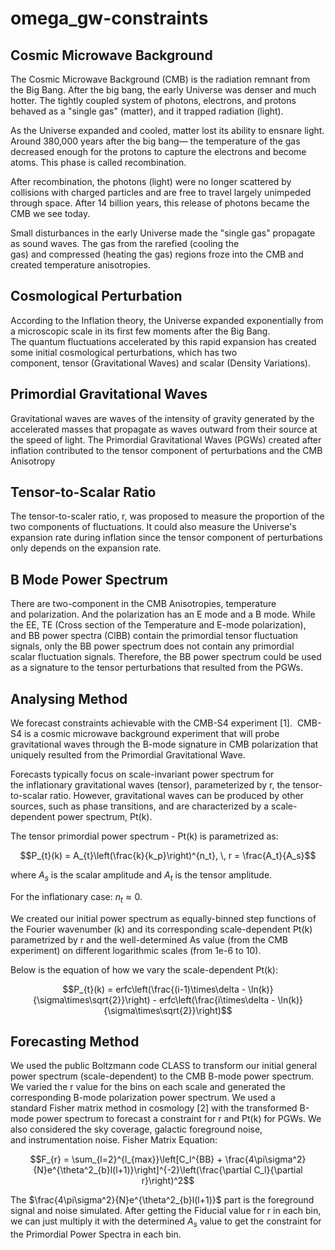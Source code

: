 # omega_gw-constraints

## Cosmic Microwave Background
The Cosmic Microwave Background (CMB) is the radiation remnant from the Big Bang. After the big bang, the early Universe was denser and much hotter. The tightly coupled system of photons, electrons, and protons behaved as a "single gas" (matter), and it trapped radiation (light).

As the Universe expanded and cooled, matter lost its ability to ensnare light. Around 380,000 years after the big bang— the temperature of the gas decreased enough for the protons to capture the electrons and become atoms. This phase is called recombination.

After recombination, the photons (light) were no longer scattered by collisions with charged particles and are free to travel largely unimpeded through space. After 14 billion years, this release of photons became the CMB we see today.

Small disturbances in the early Universe made the "single gas" propagate as sound waves. The gas from the rarefied (cooling the gas) and compressed (heating the gas) regions froze into the CMB and created temperature anisotropies. 


## Cosmological Perturbation
According to the Inflation theory, the Universe expanded exponentially from a microscopic scale in its first few moments after the Big Bang. The quantum fluctuations accelerated by this rapid expansion has created some initial cosmological perturbations, which has two component, tensor (Gravitational Waves) and scalar (Density Variations).

## Primordial Gravitational Waves
Gravitational waves are waves of the intensity of gravity generated by the accelerated masses that propagate as waves outward from their source at the speed of light. The Primordial Gravitational Waves (PGWs) created after inflation contributed to the tensor component of perturbations and the CMB Anisotropy

## Tensor-to-Scalar Ratio
The tensor-to-scaler ratio, r, was proposed to measure the proportion of the two components of fluctuations. It could also measure the Universe's expansion rate during inflation since the tensor component of perturbations only depends on the expansion rate.

## B Mode Power Spectrum
There are two-component in the CMB Anisotropies, temperature and polarization. And the polarization has an E mode and a B mode. While the EE, TE (Cross section of the Temperature and E-mode polarization), and BB power spectra (ClBB) contain the primordial tensor fluctuation signals, only the BB power spectrum does not contain any primordial scalar fluctuation signals. Therefore, the BB power spectrum could be used as a signature to the tensor perturbations that resulted from the PGWs.

## Analysing Method
We forecast constraints achievable with the CMB-S4 experiment [1].  CMB-S4 is a cosmic microwave background experiment that will probe gravitational waves through the B-mode signature in CMB polarization that uniquely resulted from the Primordial Gravitational Wave.

Forecasts typically focus on scale-invariant power spectrum for the inflationary gravitational waves (tensor), parameterized by r, the tensor-to-scalar ratio. However, gravitational waves can be produced by other sources, such as phase transitions, and are characterized by a scale-dependent power spectrum, Pt(k). 

The tensor primordial power spectrum - Pt(k) is parametrized as: 

$$P_{t}(k) = A_{t}\left(\frac{k}{k_p}\right)^{n_t}, \, r = \frac{A_t}{A_s}$$

where $A_s$ is the scalar amplitude and $A_t$ is the tensor amplitude.

For the inflationary case: $n_t \approx 0$.

We created our initial power spectrum as equally-binned step functions of the Fourier wavenumber (k) and its corresponding scale-dependent Pt(k) parametrized by r and the well-determined As value (from the CMB experiment) on different logarithmic scales (from 1e-6 to 10).

Below is the equation of how we vary the scale-dependent Pt(k):

$$P_{t}(k) = erfc\left(\frac{(i-1)\times\delta - \ln(k)}{\sigma\times\sqrt{2}}\right) - erfc\left(\frac{i\times\delta - \ln(k)}{\sigma\times\sqrt{2}}\right)$$

## Forecasting Method
We used the public Boltzmann code CLASS to transform our initial general power spectrum (scale-dependent) to the CMB B-mode power spectrum. We varied the r value for the bins on each scale and generated the corresponding B-mode polarization power spectrum.
We used a standard Fisher matrix method in cosmology [2] with the transformed B-mode power spectrum to forecast a constraint for r and Pt(k) for PGWs. We also considered the sky coverage, galactic foreground noise, and instrumentation noise.
Fisher Matrix Equation: 

$$F_{r} = \sum_{l=2}^{l_{max}}\left[C_l^{BB} + \frac{4\pi\sigma^2}{N}e^{\theta^2_{b}l(l+1)}\right]^{-2}\left(\frac{\partial C_l}{\partial r}\right)^2$$

The $\frac{4\pi\sigma^2}{N}e^{\theta^2_{b}l(l+1)}$ part is the foreground signal and noise simulated. After getting the Fiducial value for r in each bin, we can just multiply it with the determined $A_s$ value to get the constraint for the Primordial Power Spectra in each bin.
